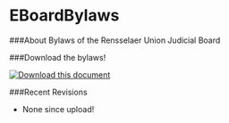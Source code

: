 # EBoardBylaws

###About
Bylaws of the Rensselaer Union Judicial Board

###Download the bylaws!

<a href="https://github.com/RPIUnion/EBoardBylaws/raw/master/compiled.pdf"><img src ="http://i.imgur.com/0Y7Z2LU.png" alt="Download this document" /></a>

###Recent Revisions
* None since upload!